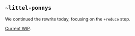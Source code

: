 ## `~littel-ponnys`
We continued the rewrite today, focusing on the `+reduce` step.

[Current WIP](https://github.com/urbit/arvo/commit/4030bddc55610436bf1fbbc68b5a107525189e09).